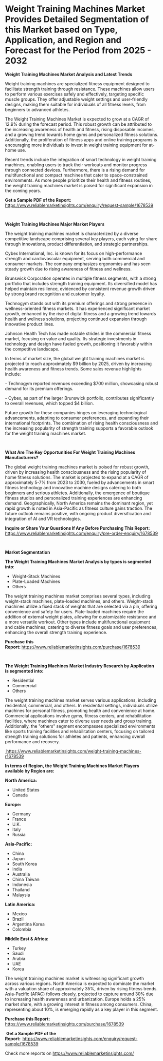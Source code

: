 <p><h1>Weight Training Machines Market Provides Detailed Segmentation of this Market based on Type, Application, and Region and Forecast for the Period from 2025 - 2032</h1></p><p><strong>Weight Training Machines Market Analysis and Latest Trends</strong></p>
<p><p>Weight training machines are specialized fitness equipment designed to facilitate strength training through resistance. These machines allow users to perform various exercises safely and effectively, targeting specific muscle groups. They offer adjustable weight settings and user-friendly designs, making them suitable for individuals of all fitness levels, from beginners to advanced athletes.</p><p>The Weight Training Machines Market is expected to grow at a CAGR of 12.9% during the forecast period. This robust growth can be attributed to the increasing awareness of health and fitness, rising disposable incomes, and a growing trend towards home gyms and personalized fitness solutions. Additionally, the proliferation of fitness apps and online training programs is encouraging more individuals to invest in weight training equipment for at-home use. </p><p>Recent trends include the integration of smart technology in weight training machines, enabling users to track their workouts and monitor progress through connected devices. Furthermore, there is a rising demand for multifunctional and compact machines that cater to space-constrained environments. As more people prioritize their health and fitness routines, the weight training machines market is poised for significant expansion in the coming years.</p></p>
<p><strong>Get a Sample PDF of the Report:&nbsp;</strong> <a href="https://www.reliablemarketinsights.com/enquiry/request-sample/1678539?utm_campaign=2246&utm_medium=2&utm_source=Github&utm_content=ia&utm_term=10042025&utm_id=weight-training-machines">https://www.reliablemarketinsights.com/enquiry/request-sample/1678539</a></p>
<p>&nbsp;</p>
<p><strong>Weight Training Machines Major Market Players</strong></p>
<p><p>The weight training machines market is characterized by a diverse competitive landscape comprising several key players, each vying for share through innovations, product differentiation, and strategic partnerships.</p><p>Cybex International, Inc. is known for its focus on high-performance strength and cardiovascular equipment, serving both commercial and consumer markets. The company emphasizes ergonomics and has seen steady growth due to rising awareness of fitness and wellness.</p><p>Brunswick Corporation operates in multiple fitness segments, with a strong portfolio that includes strength training equipment. Its diversified model has helped maintain resilience, evidenced by consistent revenue growth driven by strong brand recognition and customer loyalty.</p><p>Technogym stands out with its premium offerings and strong presence in wellness-oriented fitness markets. It has experienced significant market growth, enhanced by the rise of digital fitness and a growing trend towards health and wellness solutions, projecting continued expansion through innovative product lines.</p><p>Johnson Health Tech has made notable strides in the commercial fitness market, focusing on value and quality. Its strategic investments in technology and design have fueled growth, positioning it favorably within the competitive landscape.</p><p>In terms of market size, the global weight training machines market is projected to reach approximately $9 billion by 2025, driven by increasing health awareness and fitness trends. Some sales revenue highlights include:</p><p>- Technogym reported revenues exceeding $700 million, showcasing robust demand for its premium offerings.</p><p>- Cybex, as part of the larger Brunswick portfolio, contributes significantly to overall revenues, which topped $4 billion.</p><p>Future growth for these companies hinges on leveraging technological advancements, adapting to consumer preferences, and expanding their international footprints. The combination of rising health consciousness and the increasing popularity of strength training supports a favorable outlook for the weight training machines market.</p></p>
<p>&nbsp;</p>
<p><strong>What Are The Key Opportunities For Weight Training Machines Manufacturers?</strong></p>
<p><p>The global weight training machines market is poised for robust growth, driven by increasing health consciousness and the rising popularity of home fitness solutions. The market is projected to expand at a CAGR of approximately 5-7% from 2023 to 2030, fueled by advancements in smart fitness technology and innovative machine designs catering to both beginners and serious athletes. Additionally, the emergence of boutique fitness studios and personalized training experiences are enhancing demand. Geographically, North America remains the dominant region, yet rapid growth is noted in Asia-Pacific as fitness culture gains traction. The future outlook remains positive, with ongoing product diversification and integration of AI and VR technologies.</p></p>
<p><strong>Inquire or Share Your Questions If Any Before Purchasing This Report:</strong> <a href="https://www.reliablemarketinsights.com/enquiry/pre-order-enquiry/1678539?utm_campaign=2246&utm_medium=2&utm_source=Github&utm_content=ia&utm_term=10042025&utm_id=weight-training-machines">https://www.reliablemarketinsights.com/enquiry/pre-order-enquiry/1678539</a></p>
<p>&nbsp;</p>
<p><strong>Market Segmentation</strong></p>
<p><strong>The Weight Training Machines Market Analysis by types is segmented into:</strong></p>
<p><ul><li>Weight-Stack Machines</li><li>Plate-Loaded Machines</li><li>Others</li></ul></p>
<p><p>The weight training machines market comprises several types, including weight-stack machines, plate-loaded machines, and others. Weight-stack machines utilize a fixed stack of weights that are selected via a pin, offering convenience and safety for users. Plate-loaded machines require the addition of external weight plates, allowing for customizable resistance and a more versatile workout. Other types include multifunctional equipment and cable machines, catering to diverse fitness goals and user preferences, enhancing the overall strength training experience.</p></p>
<p><strong>Purchase this Report:&nbsp;</strong><a href="https://www.reliablemarketinsights.com/purchase/1678539?utm_campaign=2246&utm_medium=2&utm_source=Github&utm_content=ia&utm_term=10042025&utm_id=weight-training-machines">https://www.reliablemarketinsights.com/purchase/1678539</a></p>
<p>&nbsp;</p>
<p><strong>The Weight Training Machines Market Industry Research by Application is segmented into:</strong></p>
<p><ul><li>Residential</li><li>Commercial</li><li>Others</li></ul></p>
<p><p>The weight training machines market serves various applications, including residential, commercial, and others. In residential settings, individuals utilize machines for personal fitness, promoting health and convenience at home. Commercial applications involve gyms, fitness centers, and rehabilitation facilities, where machines cater to diverse user needs and group training. Additionally, the "others" segment encompasses specialized environments like sports training facilities and rehabilitation centers, focusing on tailored strength training solutions for athletes and patients, enhancing overall performance and recovery.</p></p>
<p><a href="https://www.reliablemarketinsights.com/weight-training-machines-r1678539?utm_campaign=2246&utm_medium=2&utm_source=Github&utm_content=ia&utm_term=10042025&utm_id=weight-training-machines">&nbsp;https://www.reliablemarketinsights.com/weight-training-machines-r1678539</a></p>
<p><strong>In terms of Region, the Weight Training Machines Market Players available by Region are:</strong></p>
<p>
    <p> <strong> North America: </strong>
        <ul>
            <li>United States</li>
            <li>Canada</li>
        </ul>
        </p> 
    <p> <strong> Europe: </strong>
        <ul>
            <li>Germany</li>
            <li>France</li>
            <li>U.K.</li>
            <li>Italy</li>
            <li>Russia</li>
        </ul>
        </p> 
    <p> <strong> Asia-Pacific: </strong>
        <ul>
            <li>China</li>
            <li>Japan</li>
            <li>South Korea</li>
            <li>India</li>
            <li>Australia</li>
            <li>China Taiwan</li>
            <li>Indonesia</li>
            <li>Thailand</li>
            <li>Malaysia</li>
        </ul>
        </p> 
    <p> <strong> Latin America: </strong>
        <ul>
            <li>Mexico</li>
            <li>Brazil</li>
            <li>Argentina Korea</li>
            <li>Colombia</li>
        </ul>
        </p> 
    <p> <strong> Middle East & Africa: </strong>
        <ul>
            <li>Turkey</li>
            <li>Saudi</li>
            <li>Arabia</li>
            <li>UAE</li>
            <li>Korea</li>
        </ul>
    </p>
    </p>
<p><p>The weight training machines market is witnessing significant growth across various regions. North America is expected to dominate the market with a valuation share of approximately 35%, driven by rising fitness trends. Asia-Pacific (APAC) follows closely, projected to capture around 30% due to increasing health awareness and urbanization. Europe holds a 25% market share, with a growing interest in fitness among consumers. China, representing about 10%, is emerging rapidly as a key player in this segment.</p></p>
<p><strong>Purchase this Report: </strong><a href="https://www.reliablemarketinsights.com/purchase/1678539?utm_campaign=2246&utm_medium=2&utm_source=Github&utm_content=ia&utm_term=10042025&utm_id=weight-training-machines">https://www.reliablemarketinsights.com/purchase/1678539</a></p>
<p>&nbsp;<strong>Get a Sample PDF of the Report:&nbsp;&nbsp;</strong><a href="https://www.reliablemarketinsights.com/enquiry/request-sample/1678539?utm_campaign=2246&utm_medium=2&utm_source=Github&utm_content=ia&utm_term=10042025&utm_id=weight-training-machines">https://www.reliablemarketinsights.com/enquiry/request-sample/1678539</a></p>
<p><strong></strong></p>
<p>Check more reports on <a href="https://www.reliablemarketinsights.com/?utm_campaign=2246&utm_medium=2&utm_source=Github&utm_content=ia&utm_term=10042025&utm_id=weight-training-machines">https://www.reliablemarketinsights.com/</a></p>
